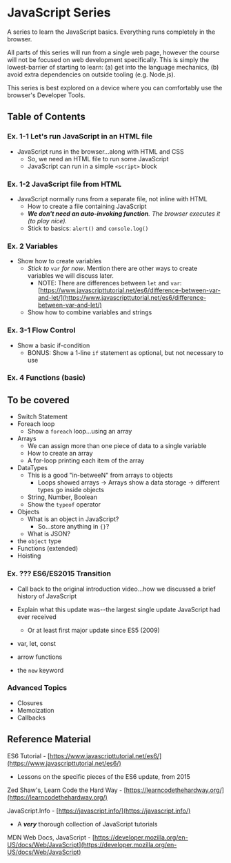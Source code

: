 # JavaScript Series

A series to learn the JavaScript basics. Everything runs completely in the browser.

All parts of this series will run from a single web page, however the course will not be focused on web development specifically. This is simply the lowest-barrier of starting to learn: (a) get into the language mechanics, (b) avoid extra dependencies on outside tooling (e.g. Node.js).

This series is best explored on a device where you can comfortably use the browser's Developer Tools.


## Table of Contents

### Ex. 1-1 Let's run JavaScript in an HTML file

- JavaScript runs in the browser...along with HTML and CSS
    - So, we need an HTML file to run some JavaScript
    - JavaScript can run in a simple `<script>` block

### Ex. 1-2 JavaScript file from HTML

- JavaScript normally runs from a separate file, not inline with HTML
    - How to create a file containing JavaScript
    - _**We don't need an auto-invoking function**. The browser executes it (to play nice)._
    - Stick to basics: `alert()` and `console.log()`


### Ex. 2 Variables

- Show how to create variables
    - _Stick to_ `var` _for now_. Mention there are other ways to create variables we will discuss later.
        - NOTE: There are differences between `let` and `var`: [https://www.javascripttutorial.net/es6/difference-between-var-and-let/](https://www.javascripttutorial.net/es6/difference-between-var-and-let/)
    - Show how to combine variables and strings

### Ex. 3-1 Flow Control

- Show a basic if-condition
    - BONUS: Show a 1-line `if` statement as optional, but not necessary to use

### Ex. 4 Functions (basic)


## To be covered

- Switch Statement
- Foreach loop
    - Show a `foreach` loop...using an array
- Arrays
    - We can assign more than one piece of data to a single variable
    - How to create an array
    - A for-loop printing each item of the array
- DataTypes
    - This is a good "in-betweeN" from arrays to objects
        - Loops showed arrays -> Arrays show a data storage -> different types go inside objects
    - String, Number, Boolean
    - Show the `typeof` operator
- Objects
    - What is an object in JavaScript?
        - So...store anything in `{}`?
    - What is JSON?
- the `object` type
- Functions (extended)
- Hoisting




### Ex. ??? ES6/ES2015 Transition

- Call back to the original introduction video...how we discussed a brief history of JavaScript
- Explain what this update was--the largest single update JavaScript had ever received
    - Or at least first major update since ES5 (2009)

- var, let, const
- arrow functions
- the `new` keyword


### Advanced Topics

- Closures
- Memoization
- Callbacks


## Reference Material

ES6 Tutorial - [https://www.javascripttutorial.net/es6/](https://www.javascripttutorial.net/es6/)

- Lessons on the specific pieces of the ES6 update, from 2015

Zed Shaw's, Learn Code the Hard Way - [https://learncodethehardway.org/](https://learncodethehardway.org/)

JavaScript.Info - [https://javascript.info/](https://javascript.info/)

- A _**very**_ thorough collection of JavaScript tutorials

MDN Web Docs, JavaScript - [https://developer.mozilla.org/en-US/docs/Web/JavaScript](https://developer.mozilla.org/en-US/docs/Web/JavaScript)